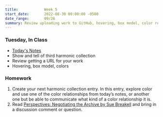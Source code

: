 ```yaml
---
title:            Week 5
start_date:       2022-08-30 00:00:00 -0500
date_range:       09/26
summary: Review uploading work to GitHub, hovering, box model, color relationships
---
```


### Tuesday, In Class

- [Today's Notes](https://paper.dropbox.com/doc/Core-1-Interaction-Week-5-Notes-Uploading-Work-Online--CArflxuj1c_eVn2~hRO3p41TAQ-2cLBmU9pZ3Hldtc3k0uky)
- Show and tell of third harmonic collection
- Review getting a URL for your work
- Hovering, box model, colors


### Homework
1. Create your next harmonic collection entry. In this entry, explore color and use one of the color relationships from today&rsquo;s notes, or another one but be able to communicate what kind of a color relationship it is.
2. Read [Perspectives: Negotiating the Archive by Sue Breakell](https://www.tate.org.uk/research/tate-papers/09/perspectives-negotiating-the-archive) and bring in a discussion comment or question.


